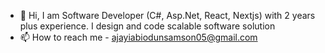 - 👋 Hi, I am Software Developer (C#, Asp.Net, React, Nextjs) with 2 years plus experience. I design and code scalable software solution
- 📫 How to reach me - ajayiabiodunsamson05@gmail.com

<!---
Abbeysamson05/Abbeysamson05 is a ✨ special ✨ repository because its `README.md` (this file) appears on your GitHub profile.
You can click the Preview link to take a look at your changes.
--->
